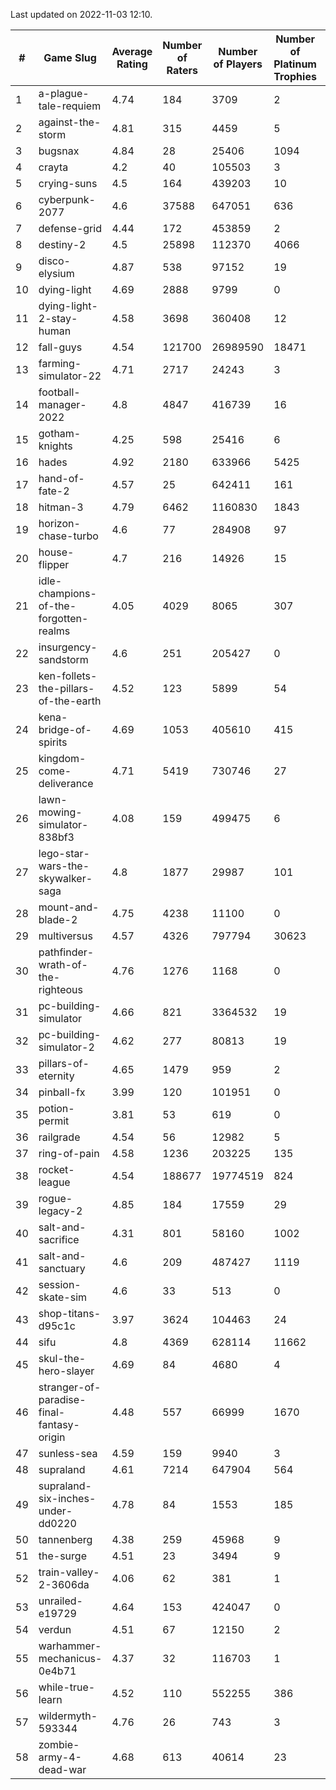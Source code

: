 Last updated on 2022-11-03 12:10.


|#|Game Slug|Average Rating|Number of Raters|Number of Players|Number of Platinum Trophies|Max Rarity (%)|
|---|---|---|---|---|---|---|
|1|a-plague-tale-requiem|4.74|184|3709|2|92|
|2|against-the-storm|4.81|315|4459|5|7|
|3|bugsnax|4.84|28|25406|1094|97|
|4|crayta|4.2|40|105503|3|23|
|5|crying-suns|4.5|164|439203|10|65|
|6|cyberpunk-2077|4.6|37588|647051|636|61|
|7|defense-grid|4.44|172|453859|2|80|
|8|destiny-2|4.5|25898|112370|4066|96|
|9|disco-elysium|4.87|538|97152|19|28|
|10|dying-light|4.69|2888|9799|0|96|
|11|dying-light-2-stay-human|4.58|3698|360408|12|0.6|
|12|fall-guys|4.54|121700|26989590|18471|3|
|13|farming-simulator-22|4.71|2717|24243|3|81|
|14|football-manager-2022|4.8|4847|416739|16|48|
|15|gotham-knights|4.25|598|25416|6|34|
|16|hades|4.92|2180|633966|5425|89|
|17|hand-of-fate-2|4.57|25|642411|161|72|
|18|hitman-3|4.79|6462|1160830|1843|48|
|19|horizon-chase-turbo|4.6|77|284908|97|83|
|20|house-flipper|4.7|216|14926|15|93|
|21|idle-champions-of-the-forgotten-realms|4.05|4029|8065|307|0.4|
|22|insurgency-sandstorm|4.6|251|205427|0|7|
|23|ken-follets-the-pillars-of-the-earth|4.52|123|5899|54|53|
|24|kena-bridge-of-spirits|4.69|1053|405610|415|94|
|25|kingdom-come-deliverance|4.71|5419|730746|27|30|
|26|lawn-mowing-simulator-838bf3|4.08|159|499475|6|89|
|27|lego-star-wars-the-skywalker-saga|4.8|1877|29987|101|98|
|28|mount-and-blade-2|4.75|4238|11100|0|24|
|29|multiversus|4.57|4326|797794|30623|79|
|30|pathfinder-wrath-of-the-righteous|4.76|1276|1168|0|0.2|
|31|pc-building-simulator|4.66|821|3364532|19|48|
|32|pc-building-simulator-2|4.62|277|80813|19|75|
|33|pillars-of-eternity|4.65|1479|959|2|79|
|34|pinball-fx|3.99|120|101951|0|85|
|35|potion-permit|3.81|53|619|0|98|
|36|railgrade|4.54|56|12982|5|98|
|37|ring-of-pain|4.58|1236|203225|135|97|
|38|rocket-league|4.54|188677|19774519|824|75|
|39|rogue-legacy-2|4.85|184|17559|29|0.2|
|40|salt-and-sacrifice|4.31|801|58160|1002|91|
|41|salt-and-sanctuary|4.6|209|487427|1119|83|
|42|session-skate-sim|4.6|33|513|0|20|
|43|shop-titans-d95c1c|3.97|3624|104463|24|98|
|44|sifu|4.8|4369|628114|11662|96|
|45|skul-the-hero-slayer|4.69|84|4680|4|96|
|46|stranger-of-paradise-final-fantasy-origin|4.48|557|66999|1670|98|
|47|sunless-sea|4.59|159|9940|3|37|
|48|supraland|4.61|7214|647904|564|99|
|49|supraland-six-inches-under-dd0220|4.78|84|1553|185|99|
|50|tannenberg|4.38|259|45968|9|83|
|51|the-surge|4.51|23|3494|9|94|
|52|train-valley-2-3606da|4.06|62|381|1|88|
|53|unrailed-e19729|4.64|153|424047|0|0.8|
|54|verdun|4.51|67|12150|2|70|
|55|warhammer-mechanicus-0e4b71|4.37|32|116703|1|21|
|56|while-true-learn|4.52|110|552255|386|93|
|57|wildermyth-593344|4.76|26|743|3|90|
|58|zombie-army-4-dead-war|4.68|613|40614|23|66|
